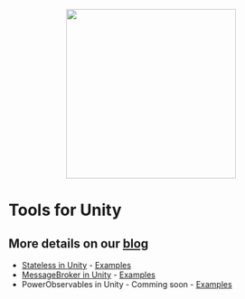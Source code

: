 <p float="left" align="middle">
<img src="https://static.wixstatic.com/media/f68c42_a8586a81f2c24065b8d0c3eaa4c6d4d2~mv2.png" height="300">
</p>

# Tools for Unity

## More details on our [blog](https://www.gbrosgames.com/blog)

- [Stateless in Unity](https://www.gbrosgames.com/post/stateless-in-unity) - [Examples](https://github.com/GbrosGames/Tools?path=Assets/Stateless)
- [MessageBroker in Unity](https://www.gbrosgames.com/post/unirx-series-part-1-messagebroker) - [Examples](https://github.com/GbrosGames/Tools?path=Assets/UniRx/MessageBroker)
- PowerObservables in Unity - Comming soon - [Examples](https://github.com/GbrosGames/Tools?path=Assets/UniRx/PowerObservables)
